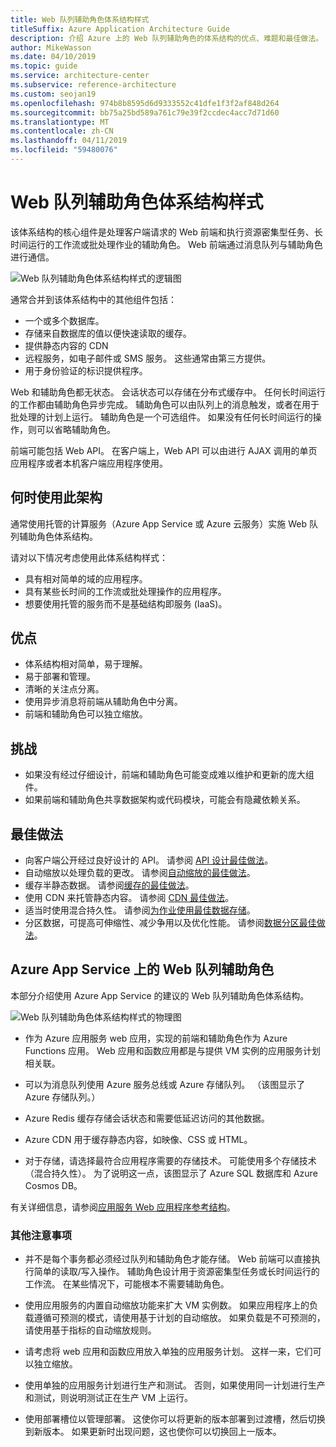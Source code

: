```yaml
---
title: Web 队列辅助角色体系结构样式
titleSuffix: Azure Application Architecture Guide
description: 介绍 Azure 上的 Web 队列辅助角色的体系结构的优点、难题和最佳做法。
author: MikeWasson
ms.date: 04/10/2019
ms.topic: guide
ms.service: architecture-center
ms.subservice: reference-architecture
ms.custom: seojan19
ms.openlocfilehash: 974b8b8595d6d9333552c41dfe1f3f2af848d264
ms.sourcegitcommit: bb75a25bd589a761c79e39f2ccdec4acc7d71d60
ms.translationtype: MT
ms.contentlocale: zh-CN
ms.lasthandoff: 04/11/2019
ms.locfileid: "59480076"
---
```

# <a name="web-queue-worker-architecture-style"></a>Web 队列辅助角色体系结构样式

该体系结构的核心组件是处理客户端请求的 Web 前端和执行资源密集型任务、长时间运行的工作流或批处理作业的辅助角色。  Web 前端通过消息队列与辅助角色进行通信。

![Web 队列辅助角色体系结构样式的逻辑图](./images/web-queue-worker-logical.svg)

通常合并到该体系结构中的其他组件包括：

- 一个或多个数据库。
- 存储来自数据库的值以便快速读取的缓存。
- 提供静态内容的 CDN
- 远程服务，如电子邮件或 SMS 服务。 这些通常由第三方提供。
- 用于身份验证的标识提供程序。

Web 和辅助角色都无状态。 会话状态可以存储在分布式缓存中。 任何长时间运行的工作都由辅助角色异步完成。 辅助角色可以由队列上的消息触发，或者在用于批处理的计划上运行。 辅助角色是一个可选组件。 如果没有任何长时间运行的操作，则可以省略辅助角色。

前端可能包括 Web API。 在客户端上，Web API 可以由进行 AJAX 调用的单页应用程序或者本机客户端应用程序使用。

## <a name="when-to-use-this-architecture"></a>何时使用此架构

通常使用托管的计算服务（Azure App Service 或 Azure 云服务）实施 Web 队列辅助角色体系结构。

请对以下情况考虑使用此体系结构样式：

- 具有相对简单的域的应用程序。
- 具有某些长时间的工作流或批处理操作的应用程序。
- 想要使用托管的服务而不是基础结构即服务 (IaaS)。

## <a name="benefits"></a>优点

- 体系结构相对简单，易于理解。
- 易于部署和管理。
- 清晰的关注点分离。
- 使用异步消息将前端从辅助角色中分离。
- 前端和辅助角色可以独立缩放。

## <a name="challenges"></a>挑战

- 如果没有经过仔细设计，前端和辅助角色可能变成难以维护和更新的庞大组件。
- 如果前端和辅助角色共享数据架构或代码模块，可能会有隐藏依赖关系。

## <a name="best-practices"></a>最佳做法

- 向客户端公开经过良好设计的 API。 请参阅 [API 设计最佳做法][api-design]。
- 自动缩放以处理负载的更改。 请参阅[自动缩放的最佳做法][autoscaling]。
- 缓存半静态数据。 请参阅[缓存的最佳做法][caching]。
- 使用 CDN 来托管静态内容。 请参阅 [CDN 最佳做法][cdn]。
- 适当时使用混合持久性。 请参阅[为作业使用最佳数据存储][polyglot]。
- 分区数据，可提高可伸缩性、减少争用以及优化性能。 请参阅[数据分区最佳做法][data-partition]。

## <a name="web-queue-worker-on-azure-app-service"></a>Azure App Service 上的 Web 队列辅助角色

本部分介绍使用 Azure App Service 的建议的 Web 队列辅助角色体系结构。

![Web 队列辅助角色体系结构样式的物理图](./images/web-queue-worker-physical.png)

- 作为 Azure 应用服务 web 应用，实现的前端和辅助角色作为 Azure Functions 应用。 Web 应用和函数应用都是与提供 VM 实例的应用服务计划相关联。

- 可以为消息队列使用 Azure 服务总线或 Azure 存储队列。 （该图显示了 Azure 存储队列。）

- Azure Redis 缓存存储会话状态和需要低延迟访问的其他数据。

- Azure CDN 用于缓存静态内容，如映像、CSS 或 HTML。

- 对于存储，请选择最符合应用程序需要的存储技术。 可能使用多个存储技术（混合持久性）。 为了说明这一点，该图显示了 Azure SQL 数据库和 Azure Cosmos DB。

有关详细信息，请参阅[应用服务 Web 应用程序参考结构][scalable-web-app]。

### <a name="additional-considerations"></a>其他注意事项

- 并不是每个事务都必须经过队列和辅助角色才能存储。 Web 前端可以直接执行简单的读取/写入操作。 辅助角色设计用于资源密集型任务或长时间运行的工作流。 在某些情况下，可能根本不需要辅助角色。

- 使用应用服务的内置自动缩放功能来扩大 VM 实例数。 如果应用程序上的负载遵循可预测的模式，请使用基于计划的自动缩放。 如果负载是不可预测的，请使用基于指标的自动缩放规则。

- 请考虑将 web 应用和函数应用放入单独的应用服务计划。 这样一来，它们可以独立缩放。

- 使用单独的应用服务计划进行生产和测试。 否则，如果使用同一计划进行生产和测试，则说明测试正在生产 VM 上运行。

- 使用部署槽位以管理部署。 这使你可以将更新的版本部署到过渡槽，然后切换到新版本。 如果更新时出现问题，这也使你可以切换回上一版本。

<!-- links -->

[api-design]: ../../best-practices/api-design.md
[autoscaling]: ../../best-practices/auto-scaling.md
[caching]: ../../best-practices/caching.md
[cdn]: ../../best-practices/cdn.md
[data-partition]: ../../best-practices/data-partitioning.md
[polyglot]: ../design-principles/use-the-best-data-store.md
[scalable-web-app]: ../../reference-architectures/app-service-web-app/scalable-web-app.md